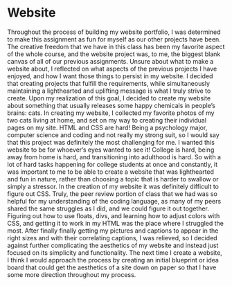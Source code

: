 # Website
Throughout the process of building my website portfolio, I was determined to make this assignment as fun for myself as our other projects have been. The creative freedom that we have in this class has been my favorite aspect of the whole course, and the website project was, to me, the biggest blank canvas of all of our previous assignments. Unsure about what to make a website about, I reflected on what aspects of the previous projects I have enjoyed, and how I want those things to persist in my website. I decided that creating projects that fulfill the requirements, while simultaneously maintaining a lighthearted and uplifting message is what I truly strive to create. Upon my realization of this goal, I decided to create my website about something that usually releases some happy chemicals in people’s brains: cats. In creating my website, I collected my favorite photos of my two cats living at home, and set on my way to creating their individual pages on my site. HTML and CSS are hard! Being a psychology major, computer science and coding and not really my strong suit, so I would say that this project was definitely the most challenging for me. I wanted this website to be for whoever’s eyes wanted to see it! College is hard, being away from home is hard, and transitioning into adulthood is hard. So with a lot of hard tasks happening for college students at once and constantly, it was important to me to be able to create a website that was lighthearted and fun in nature, rather than choosing a topic that is harder to swallow or simply a stressor. In the creation of my website it was definitely difficult to figure out CSS. Truly, the peer review portion of class that we had was so helpful for my understanding of the coding language, as many of my peers shared the same struggles as I did, and we could figure it out together. Figuring out how to use floats, divs, and learning how to adjust colors with CSS, and getting it to work in my HTML was the place where I struggled the most. After finally finally getting my pictures and captions to appear in the right sizes and with their correlating captions, I was relieved, so I decided against further complicating the aesthetics of my website and instead just focused on its simplicity and functionality. The next time I create a website, I think I would approach the process by creating an initial blueprint or idea board that could get the aesthetics of a site down on paper so that I have some more direction throughout my process. 
